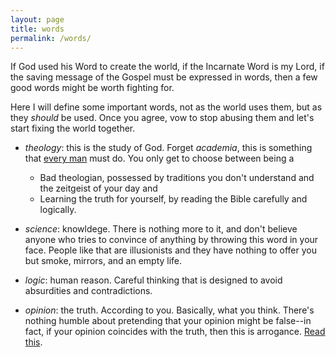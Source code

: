 ```yaml
---
layout: page
title: words
permalink: /words/
---
```


If God used his Word to create the world, if the Incarnate Word is my Lord, if the saving message
of the Gospel must be expressed in words, then a few good words might be worth fighting for.

Here I will define some important words, not as the world uses them, but as they _should_ be used.
Once you agree, vow to stop abusing them and let's start fixing the world together.

* _theology_: this is the study of God. Forget _academia_, this is something that
  [every man](https://www.the-highway.com/theology_Gerstner.html) must do.
  You only get to choose between being a
    * Bad theologian, possessed by traditions you don't understand and the zeitgeist of your day and
    * Learning the truth for yourself, by reading the Bible carefully and logically.

* _science_: knowldege. There is nothing more to it, and don't believe anyone who tries to
  convince of anything by throwing this word in your face. People like that are illusionists and
  they have nothing to offer you but smoke, mirrors, and an empty life.
* _logic_: human reason. Careful thinking that is designed to avoid absurdities and contradictions.
* _opinion_: the truth. According to you. Basically, what you think. There's nothing humble about
  pretending that your opinion might be false--in fact, if your opinion coincides with the truth,
  then this is arrogance. [Read this](../quotes/#opinions).
